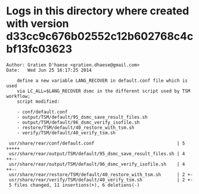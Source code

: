 # Logs in this directory where created with version d33cc9c676b02552c12b602768c4cbf13fc03623

    Author: Gratien D'haese <gratien.dhaese@gmail.com>
    Date:   Wed Jun 25 16:17:25 2014

        define a new variable LANG_RECOVER in default.conf file which is used
        via LC_ALL=$LANG_RECOVER dsmc in the different script used by TSM workflow;
        script modified:

        - conf/default.conf
        - output/TSM/default/95_dsmc_save_result_files.sh
        - output/TSM/default/96_dsmc_verify_isofile.sh
        - restore/TSM/default/40_restore_with_tsm.sh
        - verify/TSM/default/40_verify_tsm.sh

     usr/share/rear/conf/default.conf                               | 5 +++++
     usr/share/rear/output/TSM/default/95_dsmc_save_result_files.sh | 4 ++--
     usr/share/rear/output/TSM/default/96_dsmc_verify_isofile.sh    | 4 ++--
     usr/share/rear/restore/TSM/default/40_restore_with_tsm.sh      | 2 +-
     usr/share/rear/verify/TSM/default/40_verify_tsm.sh             | 2 +-
     5 files changed, 11 insertions(+), 6 deletions(-)
